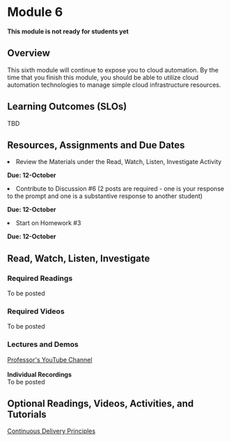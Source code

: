 # Module 6
****This module is not ready for students yet****

## Overview
This sixth module will continue to expose you to cloud automation.  By the time that you finish this module, you should be able to utilize cloud automation technologies to manage simple cloud infrastructure resources.

## Learning Outcomes (SLOs)
TBD

## Resources, Assignments and Due Dates


<li>Review the Materials under the Read, Watch, Listen, Investigate Activity<br>

****Due: 12-October****

<li>Contribute to Discussion #6 (2 posts are required - one is your response to the prompt and one is a substantive response to another student) <br>

****Due: 12-October**** <br>

<li>Start on Homework #3 <br>

****Due: 12-October**** <br>


## Read, Watch, Listen, Investigate
### Required Readings
To be posted<br>

### Required Videos
To be posted<br>


### Lectures and Demos
[Professor's YouTube Channel](https://www.youtube.com/channel/UC3vqKF4jspXh8hxFLpTfsyw?view_as=subscriber)<br><br>
****Individual Recordings****<br>
To be posted

## Optional Readings, Videos, Activities, and Tutorials
[Continuous Delivery Principles](https://www.atlassian.com/continuous-delivery/principles/continuous-integration-vs-delivery-vs-deployment)
